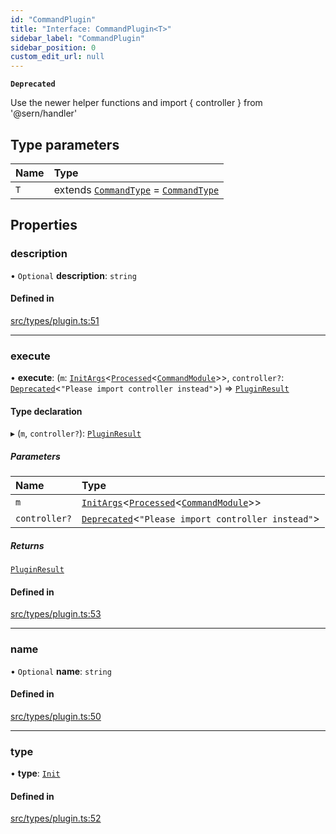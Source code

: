 ```yaml
---
id: "CommandPlugin"
title: "Interface: CommandPlugin<T>"
sidebar_label: "CommandPlugin"
sidebar_position: 0
custom_edit_url: null
---
```


**`Deprecated`**

Use the newer helper functions and import { controller } from '@sern/handler'

## Type parameters

| Name | Type |
| :------ | :------ |
| `T` | extends [`CommandType`](../enums/CommandType.md) = [`CommandType`](../enums/CommandType.md) |

## Properties

### description

• `Optional` **description**: `string`

#### Defined in

[src/types/plugin.ts:51](https://github.com/sern-handler/handler/blob/c1f6906/src/types/plugin.ts#L51)

___

### execute

• **execute**: (`m`: [`InitArgs`](InitArgs.md)<[`Processed`](../modules.md#processed)<[`CommandModule`](../modules.md#commandmodule)\>\>, `controller?`: [`Deprecated`](../modules.md#deprecated)<``"Please import controller instead"``\>) => [`PluginResult`](../modules.md#pluginresult)

#### Type declaration

▸ (`m`, `controller?`): [`PluginResult`](../modules.md#pluginresult)

##### Parameters

| Name | Type |
| :------ | :------ |
| `m` | [`InitArgs`](InitArgs.md)<[`Processed`](../modules.md#processed)<[`CommandModule`](../modules.md#commandmodule)\>\> |
| `controller?` | [`Deprecated`](../modules.md#deprecated)<``"Please import controller instead"``\> |

##### Returns

[`PluginResult`](../modules.md#pluginresult)

#### Defined in

[src/types/plugin.ts:53](https://github.com/sern-handler/handler/blob/c1f6906/src/types/plugin.ts#L53)

___

### name

• `Optional` **name**: `string`

#### Defined in

[src/types/plugin.ts:50](https://github.com/sern-handler/handler/blob/c1f6906/src/types/plugin.ts#L50)

___

### type

• **type**: [`Init`](../enums/PluginType.md#init)

#### Defined in

[src/types/plugin.ts:52](https://github.com/sern-handler/handler/blob/c1f6906/src/types/plugin.ts#L52)
